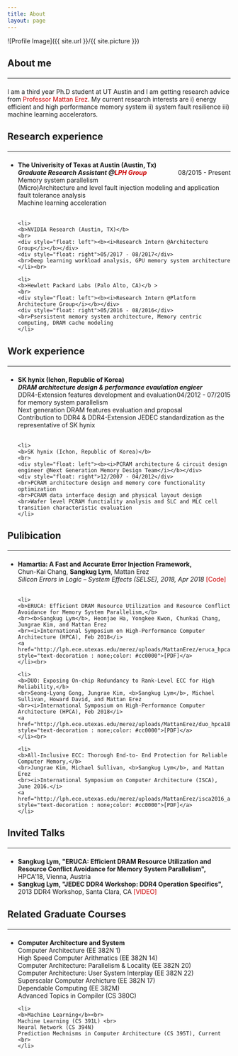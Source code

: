 ```yaml
---
title: About
layout: page
---
```

![Profile Image]({{ site.url }}/{{ site.picture }})

<h2>About me<hr></h2>
<p>I am a third year Ph.D student at UT Austin and I am getting research advice from <a href="https://lph.ece.utexas.edu/merez/MattanErez/MattanErez" style="text-decoration : none;color: #cc0000"> Professor Mattan Erez</a>. My current research interests are i) energy efficient and high performance memory system ii) system fault resilience iii) machine learning accelerators.
</p>


<h2>Research experience<hr></h2>
<ul> 
    <li>
    <b>The Univerisity of Texas at Austin (Austin, Tx)</b>
    <br>
    <div style="float: left"><b><i>Graduate Research Assistant @<a href="https://lph.ece.utexas.edu/merez/MattanErez/Research" style="text-decoration : none;color: #cc0000">LPH Group</a></i></b></div>
    <div style="float: right">08/2015 - Present</div>
    <br>Memory system parallelism
    <br>(Micro)Architecture and level fault injection modeling and application fault tolerance analysis
    <br>Machine learning acceleration
    </li><br>

    <li>
    <b>NVIDIA Research (Austin, TX)</b>
    <br>
    <div style="float: left"><b><i>Research Intern @Architecture Group</i></b></div>
    <div style="float: right">05/2017 - 08/2017</div>
    <br>Deep learning workload analysis, GPU memory system architecture
    </li><br>

    <li>
    <b>Hewlett Packard Labs (Palo Alto, CA)</b >
    <br>
    <div style="float: left"><b><i>Research Intern @Platform Architecture Group</i></b></div>
    <div style="float: right">05/2016 - 08/2016</div>
    <br>Psersistent memory system architecture, Memory centric computing, DRAM cache modeling
    </li>
</ul>

<h2>Work experience<hr></h2>
<ul> 
    <li>
    <b>SK hynix (Ichon, Republic of Korea)</b>
    <br>
    <div style="float: left"><b><i>DRAM architecture design & performance evaulation engieer</i></b></div>
    <div style="float: right">04/2012 - 07/2015</div>
    <br>DDR4-Extension features development and evaluation for memory system parallelism
    <br>Next generation DRAM features evaluation and proposal
    <br>Contribution to DDR4 & DDR4-Extension JEDEC standardization as the representative of SK hynix
    </li><br>

    <li>
    <b>SK hynix (Ichon, Republic of Korea)</b>
    <br>
    <div style="float: left"><b><i>PCRAM architecture & circuit design engineer @Next Generation Memory Design Team</i></b></div>
    <div style="float: right">12/2007 - 04/2012</div>
    <br>PCRAM architecture design and memory core functionality optimization
    <br>PCRAM data interface design and physical layout design
    <br>Wafer level PCRAM functiality analysis and SLC and MLC cell transition characteristic evaluation
    </li>
</ul>

<h2>Pulibication<hr></h2>
<ul>
    <li>
    <b>Hamartia: A Fast and Accurate Error Injection Framework,</b>
    <br>Chun-Kai Chang, <b>Sangkug Lym</b>, Mattan Erez
    <br><i>Silicon Errors in Logic – System Effects (SELSE), 2018, Apr 2018</i>
    <a href="https://lph.ece.utexas.edu/users/hamartia/index.htm" style="text-decoration : none;color: #cc0000">[Code]</a>
    </li><br>

    <li>
    <b>ERUCA: Efficient DRAM Resource Utilization and Resource Conflict Avoidance for Memory System Parallelism,</b>
    <br><b>Sangkug Lym</b>, Heonjae Ha, Yongkee Kwon, Chunkai Chang, Jungrae Kim, and Mattan Erez
    <br><i>International Symposium on High-Performance Computer Architecture (HPCA), Feb 2018</i>
    <a href="http://lph.ece.utexas.edu/merez/uploads/MattanErez/eruca_hpca18.pdf" style="text-decoration : none;color: #cc0000">[PDF]</a>
    </li><br>

    <li>
    <b>DUO: Exposing On-chip Redundancy to Rank-Level ECC for High Reliability,</b>
    <br>Seong-Lyong Gong, Jungrae Kim, <b>Sangkug Lym</b>, Michael Sullivan, Howard David, and Mattan Erez
    <br><i>International Symposium on High-Performance Computer Architecture (HPCA), Feb 2018</i>
    <a href="http://lph.ece.utexas.edu/merez/uploads/MattanErez/duo_hpca18.pdf" style="text-decoration : none;color: #cc0000">[PDF]</a>
    </li><br>

    <li>
    <b>All-Inclusive ECC: Thorough End-to- End Protection for Reliable Computer Memory,</b>
    <br>Jungrae Kim, Michael Sullivan, <b>Sangkug Lym</b>, and Mattan Erez
    <br><i>International Symposium on Computer Architecture (ISCA), June 2016.</i>
    <a href="http://lph.ece.utexas.edu/merez/uploads/MattanErez/isca2016_aiecc.pdf" style="text-decoration : none;color: #cc0000">[PDF]</a>
    </li>
</ul>

<h2>Invited Talks<hr></h2>
<ul>
    <li>
    <b>Sangkug Lym, "ERUCA: Efficient DRAM Resource Utilization and Resource Conflict Avoidance for Memory System Parallelism", </b> HPCA'18, Vienna, Austria
    </li>
    <li>
    <b>Sangkug Lym, "JEDEC DDR4 Workshop: DDR4 Operation Specifics", </b> 2013 DDR4 Workshop, Santa Clara, CA <a href="https://www.jedec.org/ddr4workshop" style="text-decoration : none;color: #cc0000">[VIDEO]</a>
    </li>
</ul>

<!--
<h2>Education<hr></h2>
<ul>
    <li>
    <div style="float: left"><b>Ph.D.</b> in Electrical and Computer Engineering, <b>The Univerisity of Texas at Austin</b>, Austin, TX</div>
    <div style="float: right">08/2015 - Present</div>
    </li>
    <li>
    <div style="float: left"><b>BS.</b> in Electrical Engineering, <b>Hanyang University</b>, Republic of Korea</div>
    <div style="float: right">02/2008</div>
    </li>
</ul>
-->

<h2>Related Graduate Courses<hr></h2>
<ul>
    <li><b>Computer Architecture and System</b><br>
    Computer Architecture (EE 382N 1) <br>
    High Speed Computer Arithmatics (EE 382N 14) <br>
    Computer Architecture: Parallelism & Locality (EE 382N 20) <br>
    Computer Architecture: User System Interplay (EE 382N 22) <br>
    Superscalar Computer Archicture (EE 382N 17) <br>
    Dependable Computing (EE 382M) <br>
    Advanced Topics in Compiler (CS 380C) <br>
    </li>

    <li>
    <b>Machine Learning</b><br>
    Machine Learning (CS 391L) <br>
    Neural Network (CS 394N)
    Prediction Mechnisms in Computer Architecture (CS 395T), Current <br>
    </li>
</ul>

<!--
<h2>Skills</h2>
<ul class="skill-list">
	<li>HTML - Jade - Haml - Erb</li>
	<li>Responsive (Mobile First)</li>
</ul>
-->
